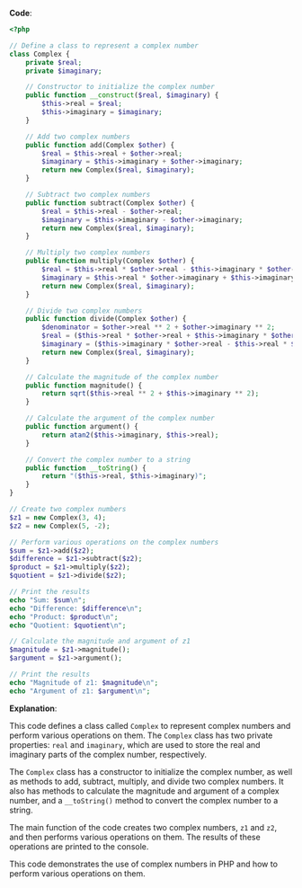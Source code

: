 **Code**:

```php
<?php

// Define a class to represent a complex number
class Complex {
    private $real;
    private $imaginary;

    // Constructor to initialize the complex number
    public function __construct($real, $imaginary) {
        $this->real = $real;
        $this->imaginary = $imaginary;
    }

    // Add two complex numbers
    public function add(Complex $other) {
        $real = $this->real + $other->real;
        $imaginary = $this->imaginary + $other->imaginary;
        return new Complex($real, $imaginary);
    }

    // Subtract two complex numbers
    public function subtract(Complex $other) {
        $real = $this->real - $other->real;
        $imaginary = $this->imaginary - $other->imaginary;
        return new Complex($real, $imaginary);
    }

    // Multiply two complex numbers
    public function multiply(Complex $other) {
        $real = $this->real * $other->real - $this->imaginary * $other->imaginary;
        $imaginary = $this->real * $other->imaginary + $this->imaginary * $other->real;
        return new Complex($real, $imaginary);
    }

    // Divide two complex numbers
    public function divide(Complex $other) {
        $denominator = $other->real ** 2 + $other->imaginary ** 2;
        $real = ($this->real * $other->real + $this->imaginary * $other->imaginary) / $denominator;
        $imaginary = ($this->imaginary * $other->real - $this->real * $other->imaginary) / $denominator;
        return new Complex($real, $imaginary);
    }

    // Calculate the magnitude of the complex number
    public function magnitude() {
        return sqrt($this->real ** 2 + $this->imaginary ** 2);
    }

    // Calculate the argument of the complex number
    public function argument() {
        return atan2($this->imaginary, $this->real);
    }

    // Convert the complex number to a string
    public function __toString() {
        return "($this->real, $this->imaginary)";
    }
}

// Create two complex numbers
$z1 = new Complex(3, 4);
$z2 = new Complex(5, -2);

// Perform various operations on the complex numbers
$sum = $z1->add($z2);
$difference = $z1->subtract($z2);
$product = $z1->multiply($z2);
$quotient = $z1->divide($z2);

// Print the results
echo "Sum: $sum\n";
echo "Difference: $difference\n";
echo "Product: $product\n";
echo "Quotient: $quotient\n";

// Calculate the magnitude and argument of z1
$magnitude = $z1->magnitude();
$argument = $z1->argument();

// Print the results
echo "Magnitude of z1: $magnitude\n";
echo "Argument of z1: $argument\n";

```

**Explanation**:

This code defines a class called `Complex` to represent complex numbers and perform various operations on them. The `Complex` class has two private properties: `real` and `imaginary`, which are used to store the real and imaginary parts of the complex number, respectively.

The `Complex` class has a constructor to initialize the complex number, as well as methods to add, subtract, multiply, and divide two complex numbers. It also has methods to calculate the magnitude and argument of a complex number, and a `__toString()` method to convert the complex number to a string.

The main function of the code creates two complex numbers, `z1` and `z2`, and then performs various operations on them. The results of these operations are printed to the console.

This code demonstrates the use of complex numbers in PHP and how to perform various operations on them.